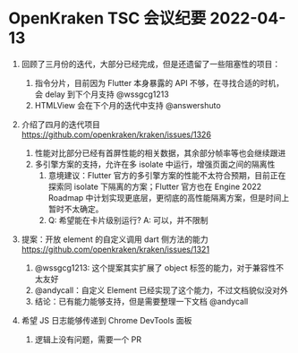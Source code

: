 # OpenKraken TSC 会议纪要 2022-04-13

1. 回顾了三月份的迭代，大部分已经完成，但是还遗留了一些阻塞性的项目：
   1. 指令分片，目前因为 Flutter 本身暴露的 API 不够，在寻找合适的时机，会 delay 到下个月支持 @wssgcg1213
   2. HTMLView 会在下个月的迭代中支持 @answershuto

2. 介绍了四月的迭代项目 https://github.com/openkraken/kraken/issues/1326
   1. 性能对比部分已经有首屏性能的相关数据，其余部分帧率等也会继续跟进
   2. 多引擎方案的支持，允许在多 isolate 中运行，增强页面之间的隔离性
      1. 意境建议：Flutter 官方的多引擎方案的性能不太符合预期，目前正在探索同 isolate 下隔离的方案；Flutter 官方也在 Engine 2022 Roadmap 中计划实现更底层，更彻底的高性能隔离方案，但是时间上暂时不太确定。
      2. Q: 希望能在卡片级别运行? A: 可以，并不限制

3. 提案：开放 element 的自定义调用 dart 侧方法的能力 https://github.com/openkraken/kraken/issues/1321
   1. @wssgcg1213: 这个提案其实扩展了 object 标签的能力，对于兼容性不太友好
   2. @andycall：自定义 Element 已经实现了这个能力，不过文档貌似没对外
   3. 结论：已有能力能够支持，但是需要整理一下文档 @andycall

4. 希望 JS 日志能够传递到 Chrome DevTools 面板
   1. 逻辑上没有问题，需要一个 PR

